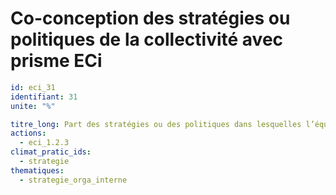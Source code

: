 # Co-conception des stratégies ou politiques de la collectivité avec prisme ECi
```yaml
id: eci_31
identifiant: 31
unite: "%"

titre_long: Part des stratégies ou des politiques dans lesquelles l’équipe Economie Circulaire a été associée pour leur conception
actions:
  - eci_1.2.3
climat_pratic_ids:
  - strategie
thematiques:
  - strategie_orga_interne
```
